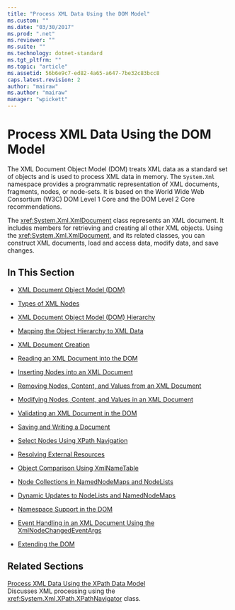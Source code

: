 ```yaml
---
title: "Process XML Data Using the DOM Model"
ms.custom: ""
ms.date: "03/30/2017"
ms.prod: ".net"
ms.reviewer: ""
ms.suite: ""
ms.technology: dotnet-standard
ms.tgt_pltfrm: ""
ms.topic: "article"
ms.assetid: 56b6e9c7-ed82-4a65-a647-7be32c83bcc8
caps.latest.revision: 2
author: "mairaw"
ms.author: "mairaw"
manager: "wpickett"
---
```

# Process XML Data Using the DOM Model
The XML Document Object Model (DOM) treats XML data as a standard set of objects and is used to process XML data in memory. The `System.Xml` namespace provides a programmatic representation of XML documents, fragments, nodes, or node-sets. It is based on the World Wide Web Consortium (W3C) DOM Level 1 Core and the DOM Level 2 Core recommendations.  
  
 The <xref:System.Xml.XmlDocument> class represents an XML document. It includes members for retrieving and creating all other XML objects. Using the <xref:System.Xml.XmlDocument>, and its related classes, you can construct XML documents, load and access data, modify data, and save changes.  
  
## In This Section  
  
-   [XML Document Object Model (DOM)](../../../../docs/standard/data/xml/xml-document-object-model-dom.md)  
  
-   [Types of XML Nodes](../../../../docs/standard/data/xml/types-of-xml-nodes.md)  
  
-   [XML Document Object Model (DOM) Hierarchy](../../../../docs/standard/data/xml/xml-document-object-model-dom-hierarchy.md)  
  
-   [Mapping the Object Hierarchy to XML Data](../../../../docs/standard/data/xml/mapping-the-object-hierarchy-to-xml-data.md)  
  
-   [XML Document Creation](../../../../docs/standard/data/xml/xml-document-creation.md)  
  
-   [Reading an XML Document into the DOM](../../../../docs/standard/data/xml/reading-an-xml-document-into-the-dom.md)  
  
-   [Inserting Nodes into an XML Document](../../../../docs/standard/data/xml/inserting-nodes-into-an-xml-document.md)  
  
-   [Removing Nodes, Content, and Values from an XML Document](../../../../docs/standard/data/xml/removing-nodes-content-and-values-from-an-xml-document.md)  
  
-   [Modifying Nodes, Content, and Values in an XML Document](../../../../docs/standard/data/xml/modifying-nodes-content-and-values-in-an-xml-document.md)  
  
-   [Validating an XML Document in the DOM](../../../../docs/standard/data/xml/validating-an-xml-document-in-the-dom.md)  
  
-   [Saving and Writing a Document](../../../../docs/standard/data/xml/saving-and-writing-a-document.md)  
  
-   [Select Nodes Using XPath Navigation](../../../../docs/standard/data/xml/select-nodes-using-xpath-navigation.md)  
  
-   [Resolving External Resources](../../../../docs/standard/data/xml/resolving-external-resources.md)  
  
-   [Object Comparison Using XmlNameTable](../../../../docs/standard/data/xml/object-comparison-using-xmlnametable.md)  
  
-   [Node Collections in NamedNodeMaps and NodeLists](../../../../docs/standard/data/xml/node-collections-in-namednodemaps-and-nodelists.md)  
  
-   [Dynamic Updates to NodeLists and NamedNodeMaps](../../../../docs/standard/data/xml/dynamic-updates-to-nodelists-and-namednodemaps.md)  
  
-   [Namespace Support in the DOM](../../../../docs/standard/data/xml/namespace-support-in-the-dom.md)  
  
-   [Event Handling in an XML Document Using the XmlNodeChangedEventArgs](../../../../docs/standard/data/xml/event-handling-in-an-xml-document-using-the-xmlnodechangedeventargs.md)  
  
-   [Extending the DOM](../../../../docs/standard/data/xml/extending-the-dom.md)  
  
## Related Sections  
 [Process XML Data Using the XPath Data Model](../../../../docs/standard/data/xml/process-xml-data-using-the-xpath-data-model.md)  
 Discusses XML processing using the <xref:System.Xml.XPath.XPathNavigator> class.
